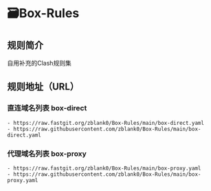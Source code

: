 # 🗃️Box-Rules
## 规则简介
自用补充的Clash规则集
## 规则地址（URL）
### 直连域名列表 box-direct
    - https://raw.fastgit.org/zblank0/Box-Rules/main/box-direct.yaml
    - https://raw.githubusercontent.com/zblank0/Box-Rules/main/box-direct.yaml
### 代理域名列表 box-proxy
    - https://raw.fastgit.org/zblank0/Box-Rules/main/box-proxy.yaml
    - https://raw.githubusercontent.com/zblank0/Box-Rules/main/box-proxy.yaml
    